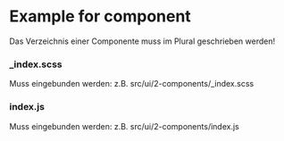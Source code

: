 # Example for component
Das Verzeichnis einer Componente muss im Plural geschrieben werden!

### _index.scss
Muss eingebunden werden: z.B. src/ui/2-components/_index.scss

### index.js
Muss eingebunden werden: z.B. src/ui/2-components/index.js
